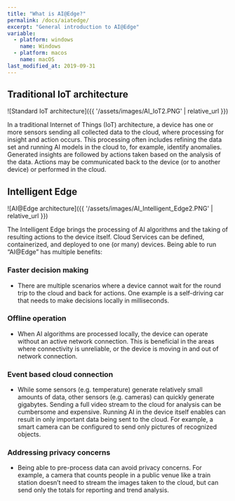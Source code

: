 ```yaml
---
title: "What is AI@Edge?"
permalink: /docs/aiatedge/
excerpt: "General introduction to AI@Edge"
variable:
  - platform: windows
    name: Windows
  - platform: macos
    name: macOS
last_modified_at: 2019-09-31
---
```


## Traditional IoT architecture

![Standard IoT architecture]({{ '/assets/images/AI_IoT2.PNG' | relative_url }})

In a traditional Internet of Things (IoT) architecture, a device has one or more sensors sending all collected data to the cloud, where processing for insight and action occurs. This processing often includes refining the data set and running AI models in the cloud to, for example, identify anomalies. Generated insights are followed by actions taken based on the analysis of the data. Actions may be communicated back to the device (or to another device) or performed in the cloud.

## Intelligent Edge

![AI@Edge architecture]({{ '/assets/images/AI_Intelligent_Edge2.PNG' | relative_url }})

The Intelligent Edge brings the processing of AI algorithms and the taking of resulting actions to the device itself. Cloud Services can be defined, containerized, and deployed to one (or many) devices. Being able to run “AI@Edge” has multiple benefits:

### Faster decision making

- There are multiple scenarios where a device cannot wait for the round trip to the cloud and back for actions. One example is a self-driving car that needs to make decisions locally in milliseconds.

### Offline operation

- When AI algorithms are processed locally, the device can operate without an active network connection. This is beneficial in the areas where connectivity is unreliable, or the device is moving in and out of network connection.

### Event based cloud connection

- While some sensors (e.g. temperature) generate relatively small amounts of data, other sensors (e.g. cameras) can quickly generate gigabytes. Sending a full video stream to the cloud for analysis can be cumbersome and expensive. Running AI in the device itself enables can result in only important data being sent to the cloud. For example, a smart camera can be configured to send only pictures of recognized objects.

### Addressing privacy concerns

- Being able to pre-process data can avoid privacy concerns. For example, a camera that counts people in a public venue like a train station doesn’t need to stream the images taken to the cloud, but can send only the totals for reporting and trend analysis.
